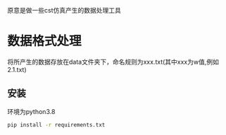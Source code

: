 原意是做一些cst仿真产生的数据处理工具
# 数据格式处理
将所产生的数据存放在data文件夹下，命名规则为xxx.txt(其中xxx为w值,例如 2.1.txt)


## 安装
环境为python3.8

```bash
pip install -r requirements.txt
